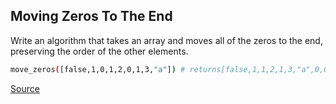 ## Moving Zeros To The End

Write an algorithm that takes an array and moves all of the zeros to the end, preserving the order of the other elements.

```bash
move_zeros([false,1,0,1,2,0,1,3,"a"]) # returns[false,1,1,2,1,3,"a",0,0]
```

[Source](https://www.codewars.com/kata/52597aa56021e91c93000cb0/train/python)
